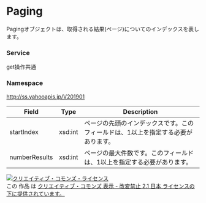 # Paging
Pagingオブジェクトは、取得される結果(ページ)についてのインデックスを表します。
### Service
get操作共通
### Namespace
http://ss.yahooapis.jp/V201901

| Field | Type | Description |
|---|---|---|
| startIndex | xsd:int | ページの先頭のインデックスです。このフィールドは、1以上を指定する必要があります。 |
| numberResults | xsd:int | ページの最大件数です。このフィールドは、1以上を指定する必要があります。 |

<a rel="license" href="http://creativecommons.org/licenses/by-nd/2.1/jp/"><img alt="クリエイティブ・コモンズ・ライセンス" style="border-width:0" src="https://i.creativecommons.org/l/by-nd/2.1/jp/88x31.png" /></a><br />この 作品 は <a rel="license" href="http://creativecommons.org/licenses/by-nd/2.1/jp/">クリエイティブ・コモンズ 表示 - 改変禁止 2.1 日本 ライセンスの下に提供されています。</a>
